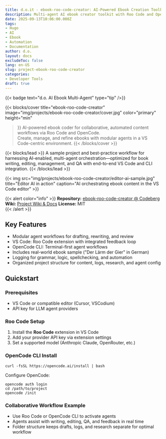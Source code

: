 ```yaml
---
title: d.o.it - ebook-roo-code-creator: AI-Powered Ebook Creation Toolkit
description: Multi-agent AI ebook creator toolkit with Roo Code and OpenCode—automate writing, editing, QA, and content workflows.
date: 2025-09-13T10:06:00.000Z
tags:
- Hugo
- AI
- Ebook
- Automation
- Documentation
author: d.o.
layout: docs
excludeToc: false
lang: en-US
slug: project-ebook-roo-code-creator
categories:
- Developer Tools
draft: true
---
```


{{< badge text="d.o. AI Ebook Multi-Agent" type="tip" />}}

{{< blocks/cover
  title="ebook-roo-code-creator"
  image="img/projects/ebook-roo-code-creator/cover.jpg"
  color="primary"
  height="min"
  >}}
AI-powered ebook coder for collaborative, automated content workflows via Roo Code and OpenCode.  
Create, manage, and refine ebooks with modular agents in a VS Code-centric environment.
{{< /blocks/cover >}}

{{< blocks/lead >}}
A sample project and best-practice workflow for harnessing AI-enabled, multi-agent orchestration—optimized for book writing, editing, management, and QA with end-to-end VS Code and CLI integration.
{{< /blocks/lead >}}

{{< img src="img/projects/ebook-roo-code-creator/editor-ai-sample.jpg" title="Editor AI in action" caption="AI orchestrating ebook content in the VS Code editor" >}}

{{< alert color="info" >}}
**Repository:** [ebook-roo-code-creator @ Codeberg](https://codeberg.org/d-oit/ebook-roo-code-creator)  
**Wiki:** [Project Wiki & Docs](https://codeberg.org/d-oit/ebook-roo-code-creator/wiki)
**License:** MIT  
{{< /alert >}}

## Key Features

- Modular agent workflows for drafting, rewriting, and review
- VS Code: Roo Code extension with integrated feedback loop
- OpenCode CLI: Terminal-first agent workflows
- Includes real-world ebook sample ("Der Lärm der Gier" in German)
- Logging for grammar, logic, spellchecking, and automation
- Organized project structure for content, logs, research, and agent config

## Quickstart

### Prerequisites
- VS Code or compatible editor (Cursor, VSCodium)
- API key for LLM agent providers

### Roo Code Setup
1. Install the **Roo Code** extension in VS Code
2. Add your provider API key via extension settings
3. Set a supported model (Anthropic Claude, OpenRouter, etc.)

### OpenCode CLI Install
```
curl -fsSL https://opencode.ai/install | bash
```
Configure OpenCode:
```
opencode auth login
cd /path/to/project
opencode /init
```

### Collaborative Workflow Example
- Use Roo Code or OpenCode CLI to activate agents
- Agents assist with writing, editing, QA, and feedback in real time
- Folder structure keeps drafts, logs, and research separate for optimal workflow


